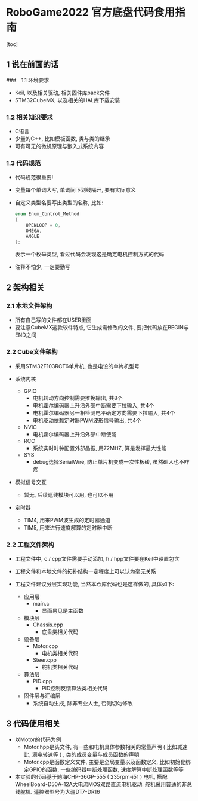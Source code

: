 # RoboGame2022 官方底盘代码食用指南

[toc]

## 1 说在前面的话

###　1.1 环境要求

-   Keil, 以及相关驱动, 相关固件库pack文件
-   STM32CubeMX, 以及相关的HAL库下载安装

### 1.2 相关知识要求

-   C语言
-   少量的C++, 比如模板函数, 类与类的继承
-   可有可无的微机原理与嵌入式系统内容

### 1.3 代码规范

-   代码规范很重要!

-   变量每个单词大写, 单词间下划线隔开, 要有实际意义

-   自定义类型名要写出类型的名称, 比如:

    ```cpp
    enum Enum_Control_Method
    {
        OPENLOOP = 0,
        OMEGA,
        ANGLE
    };
    ```

    表示一个枚举类型, 看过代码会发现这是确定电机控制方式的代码

-   注释不怕少, 一定要勤写

## 2 架构相关

### 2.1 本地文件架构

-   所有自己写的文件都在USER里面
-   要注意CubeMX这款软件特点, 它生成需修改的文件, 要把代码放在BEGIN与END之间

### 2.2 Cube文件架构

-   采用STM32F103RCT6单片机, 也是电设的单片机型号

-   系统内核
    -   GPIO
        -   电机转动方向控制需要推挽输出, 共8个
        -   电机霍尔编码器上升沿外部中断需要下拉输入, 共4个
        -   电机霍尔编码器另一相检测电平确定方向需要下拉输入, 共4个
        -   电机驱动依赖定时器PWM波形信号输出, 共4个
    -   NVIC
        -   电机霍尔编码器上升沿外部中断使能
    -   RCC
        -   系统实时时钟配置外部晶振, 用72MHZ, 算是发挥最大性能
    -   SYS
        -   debug选择SerialWire, 防止单片机变成一次性板砖, 虽然砸人也不咋疼
-   模拟信号交互
    -   暂无, 后续巡线模块可以用, 也可以不用
-   定时器
    -   TIM4, 用来PWM波生成的定时器通道
    -   TIM5, 用来进行速度解算的定时器中断

### 2.2 工程文件架构

-   工程文件中, c / cpp文件需要手动添加, h / hpp文件要在Keil中设置包含

-   工程文件和本地文件的拓扑结构一定程度上可以认为毫无关系
-   工程文件建议分层实现功能, 当然本仓库代码也是这样做的, 具体如下:
    -   应用层
        -   main.c
            -   显而易见是主函数
    -   模块层
        -   Chassis.cpp
            -   底盘类相关代码
    -   设备层
        -   Motor.cpp
            -   电机类相关代码
        -   Steer.cpp
            -   舵机类相关代码
    -   算法层
        -   PID.cpp
            -   PID控制反馈算法类相关代码
    -   固件层与汇编层
        -   系统自动生成, 除非专业人士, 否则切勿修改

## 3 代码使用相关

-   以Motor的代码为例
    -   Motor.hpp是头文件, 有一些和电机具体参数相关的常量声明 ( 比如减速比, 满电转速等 ) , 类的成员变量与成员函数的声明
    -   Motor.cpp是函数定义文件, 主要是全局变量以及函数定义, 比如初始化绑定GPIO的函数, 一些编码器中断处理函数, 速度解算中断处理函数等等
-   本实验的代码基于驰海CHP-36GP-555 ( 235rpm-i51 ) 电机, 搭配WheelBoard-D50A-12A大电流MOS双路直流电机驱动. 舵机采用普通的非总线舵机. 遥控器型号为大疆DT7-DR16